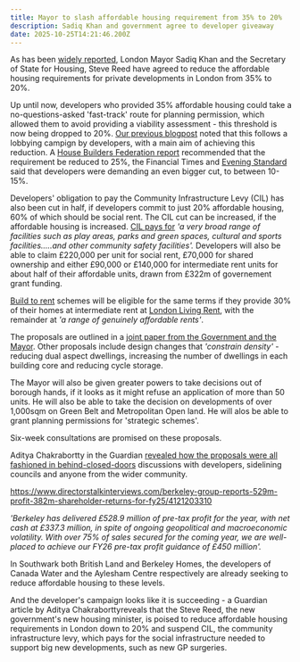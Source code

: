 ```yaml
---
title: Mayor to slash affordable housing requirement from 35% to 20%
description: Sadiq Khan and government agree to developer giveaway
date: 2025-10-25T14:21:46.200Z
---
```

As has been [widely reported](https://www.theguardian.com/society/2025/oct/23/ministers-confirm-plans-to-reduce-londons-affordable-housing-quotas), London Mayor Sadiq Khan and the Secretary of State for Housing, Steve Reed have agreed to reduce the affordable housing requirements for private developments in London from 35% to 20%.  

Up until now, developers who provided 35% affordable housing could take a no-questions-asked 'fast-track' route for planning permission, which allowed them to avoid providing a viability assessment - this threshold is now being dropped to 20%.  [Our previous blogpost](https://www.35percent.org/posts/nearly-1-000-empty-homes-on-the-aylesbury-estate/) noted that this follows a lobbying campign by developers, with a main aim of achieving this reduction.  A [House Builders Federation report](https://www.hbf.co.uk/documents/14913/Mind_the_Gap_Examining_Londons_housing_shortfall.pdf) recommended that the requirement be reduced to 25%, the Financial Times and [Evening Standard](https://www.standard.co.uk/news/london/housing-crisis-sadiq-khan-affordable-homes-rule-gla-mayor-b1250874.html) said that developers were demanding an even bigger cut, to between 10-15%. 

Developers' obligation to pay the Community Infrastructure Levy (CIL) has also been cut in half, if developers commit to just 20% affordable housing, 60% of which should be social rent.  The CIL cut can be increased, if the affordable housing is increased.  [CIL pays for](https://assets.publishing.service.gov.uk/media/5a7969dc40f0b63d72fc59ba/1897278.pdf) *'a very broad range of facilities such as play areas, parks and green spaces, cultural and sports facilities.....and other community safety facilities'.*  Developers will also be able to claim £220,000 per unit for social rent, £70,000 for shared ownership and either £90,000 or £140,000 for intermediate rent units for about half of their affordable units, drawn from £322m of governement grant funding.

[Build to rent](https://www.gov.uk/guidance/build-to-rent) schemes will  be eligible for the same terms if they provide 30% of their homes at intermediate rent at [London Living Rent](https://www.london.gov.uk/programmes-strategies/housing-and-land/buying-and-owning-home/london-living-rent), with the remainder at *'a range of genuinely affordable rents'*.

The proposals are outlined in a [joint paper from the Government and the Mayor](https://assets.publishing.service.gov.uk/media/68fa1ab730c331c88be6f00a/support-for-house-building-in-london.pdf).  Other proposals include design changes that  *'constrain density'* - reducing dual aspect dwellings, increasing the number of dwellings in each building core and reducing cycle storage. 

The Mayor will also be given greater powers to take decisions out of borough hands, if it looks as it might refuse an application of more than 50 units.  He will also be able to take the decision on developments of over 1,000sqm on Green Belt and Metropolitan Open land.  He will alos be able to grant planning permissions for 'strategic schemes'.

Six-week consultations are promised on these proposals.  

Aditya Chakrabortty in the Guardian [revealed how the proposals were all fashioned in behind-closed-doors](https://www.theguardian.com/commentisfree/2025/oct/15/labour-housing-memo-leak-steve-reed) discussions with developers, sidelining councils and anyone from the wider community.

<https://www.directorstalkinterviews.com/berkeley-group-reports-529m-profit-382m-shareholder-returns-for-fy25/4121203310>

*'Berkeley has delivered £528.9 million of pre-tax profit for the year, with net cash at £337.3 million, in spite of ongoing geopolitical and macroeconomic volatility.  With over 75% of sales secured for the coming year, we are well-placed to achieve our FY26 pre-tax profit guidance of £450 million'.* 



In Southwark both British Land and Berkeley Homes, the developers of Canada Water and the Aylesham Centre respectively are already seeking to reduce affordable housing to these levels.

And the developer's campaign looks like it is succeeding - a Guardian article by Aditya Chakraborttyreveals that the Steve Reed, the new government's new housing minister, is poised to reduce affordable housing requirements in London down to 20% and suspend CIL, the community infrastructure levy, which pays for the social infrastructure needed to support big new developments, such as new GP surgeries.